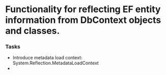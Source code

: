﻿
# Functionality for reflecting EF entity information from DbContext objects and classes.

### Tasks

- Introduce metadata load context: System.Reflection.MetadataLoadContext
- 